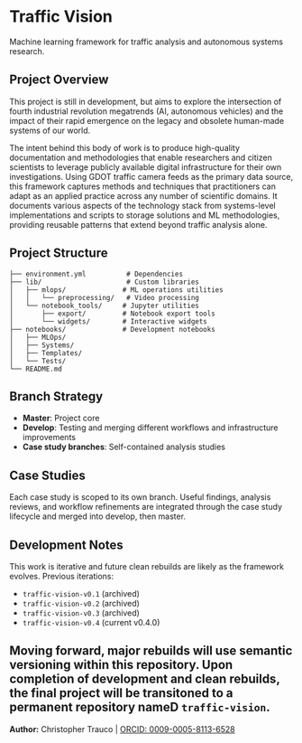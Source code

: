 # Traffic Vision

Machine learning framework for traffic analysis and autonomous systems research.

## Project Overview

This project is still in development, but aims to explore the intersection of fourth industrial revolution megatrends (AI, autonomous vehicles) and the impact of their rapid emergence on the legacy and obsolete human-made systems of our world.

The intent behind this body of work is to produce high-quality documentation and methodologies that enable researchers and citizen scientists to leverage publicly available digital infrastructure for their own investigations. Using GDOT traffic camera feeds as the primary data source, this framework captures methods and techniques that practitioners can adapt as an applied practice across any number of scientific domains. It documents various aspects of the technology stack from systems-level implementations and scripts to storage solutions and ML methodologies, providing reusable patterns that extend beyond traffic analysis alone.

## Project Structure

```
├── environment.yml          # Dependencies
├── lib/                     # Custom libraries
│   ├── mlops/              # ML operations utilities
│   │   └── preprocessing/   # Video processing
│   └── notebook_tools/     # Jupyter utilities
│       ├── export/         # Notebook export tools
│       └── widgets/        # Interactive widgets
├── notebooks/              # Development notebooks
│   ├── MLOps/
│   ├── Systems/
│   ├── Templates/
│   └── Tests/
└── README.md
```

## Branch Strategy

- **Master**: Project core
- **Develop**: Testing and merging different workflows and infrastructure improvements
- **Case study branches**: Self-contained analysis studies

## Case Studies

Each case study is scoped to its own branch. Useful findings, analysis reviews, and workflow refinements are integrated through the case study lifecycle and merged into develop, then master.



## Development Notes

This work is iterative and future clean rebuilds are likely as the framework evolves. Previous iterations:
- `traffic-vision-v0.1` (archived)
- `traffic-vision-v0.2` (archived) 
- `traffic-vision-v0.3` (archived)
- `traffic-vision-v0.4` (current v0.4.0)

Moving forward, major rebuilds will use semantic versioning within this repository. Upon completion of development and clean rebuilds, the final project will be transitoned to a permanent repository nameD `traffic-vision`.
---
**Author:** Christopher Trauco | [ORCID: 0009-0005-8113-6528](https://orcid.org/0009-0005-8113-6528)